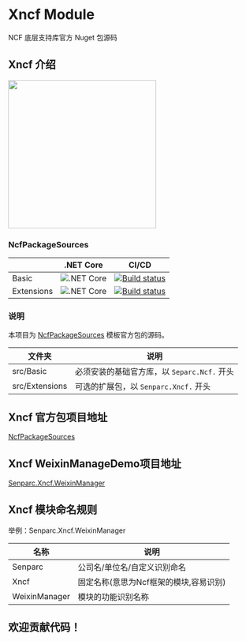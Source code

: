 # Xncf Module

NCF 底层支持库官方 Nuget 包源码

## Xncf 介绍

<img src="https://weixin.senparc.com/images/NCF/logo.png" width="300" />

### NcfPackageSources

|              |    .NET Core    |     CI/CD
|--------------|-----------------|---------------
|  Basic       | ![.NET Core](https://github.com/NeuCharFramework/NcfPackageSources/workflows/.NET%20Core/badge.svg)  |  [![Build status](https://mysenparc.visualstudio.com/NeuCharFramework/_apis/build/status/NeuCharFramework-ASP.NET%20Core-CI)](https://mysenparc.visualstudio.com/NeuCharFramework/_build/latest?definitionId=41)
|  Extensions  | ![.NET Core](https://github.com/NeuCharFramework/NcfPackageSources/workflows/.NET%20Core/badge.svg)  |  [![Build status](https://mysenparc.visualstudio.com/NeuCharFramework/_apis/build/status/NeuCharFramework-ASP.NET%20Core-CI)](https://mysenparc.visualstudio.com/NeuCharFramework/_build/latest?definitionId=41)


### 说明
本项目为 [NcfPackageSources](https://github.com/NeuCharFramework/NcfPackageSources) 模板官方包的源码。


|    文件夹     |    说明         |
|--------------|-----------------|
|  src/Basic       |  必须安装的基础官方库，以 `Separc.Ncf.` 开头
|  src/Extensions  |  可选的扩展包，以 `Senparc.Xncf.` 开头

## Xncf 官方包项目地址

[NcfPackageSources](https://github.com/NeuCharFramework/NcfPackageSources)

## Xncf WeixinManageDemo项目地址

[Senparc.Xncf.WeixinManager](https://github.com/NeuCharFramework/Senparc.Xncf.WeixinManager)

## Xncf 模块命名规则

举例：Senparc.Xncf.WeixinManager

|    名称     |    说明         |
|--------------|-----------------|
|  Senparc       |  公司名/单位名/自定义识别命名
|  Xncf  |  固定名称(意思为Ncf框架的模块,容易识别)
|  WeixinManager  |  模块的功能识别名称

## 欢迎贡献代码！